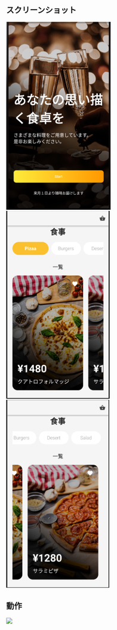 ## スクリーンショット

<img src="assets/screenshot/1.png" height="500px" /><img src="assets/screenshot/2.png" height="500px" /><img src="assets/screenshot/3.png" height="500px" />

## 動作

<img src="assets/screenshot/example.gif" height="500px" />
